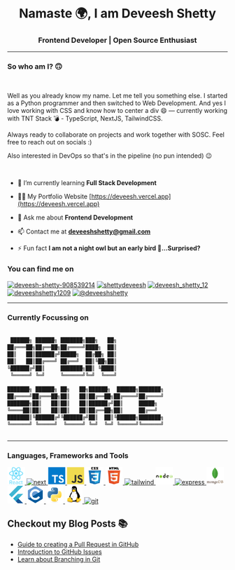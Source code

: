 <h1 align="center">Namaste 🌍, I am Deveesh Shetty</h1>
<h3 align="center">Frontend Developer | Open Source Enthusiast </h4>

---

### So who am I? 🙃

<br>

Well as you already know my name. Let me tell you something else. I started as a Python programmer and then switched to Web Development. And yes I love working with CSS and know how to center a div 😄 — currently working with TNT Stack 💣 - TypeScript, NextJS, TailwindCSS.

Always ready to collaborate on projects and work together with SOSC. Feel free to reach out on socials :)

Also interested in DevOps so that's in the pipeline (no pun intended) 😉

<br>

- 🚀 I’m currently learning **Full Stack Development**

- 👨‍💻 My Portfolio Website [https://deveesh.vercel.app](https://deveesh.vercel.app)

- 💬 Ask me about **Frontend Development**

- 📫 Contact me at **deveeshshetty@gmail.com**

- ⚡ Fun fact **I am not a night owl but an early bird 🐓...Surprised?**


<h3 align="left">You can find me on</h3>
<p align="left">
<a href="https://linkedin.com/in/deveesh-shetty-908539214" target="blank"><img align="center" src="https://raw.githubusercontent.com/rahuldkjain/github-profile-readme-generator/master/src/images/icons/Social/linked-in-alt.svg" alt="deveesh-shetty-908539214" height="30" width="40" /></a>
<a href="https://twitter.com/shettydeveesh" target="blank"><img align="center" src="https://raw.githubusercontent.com/rahuldkjain/github-profile-readme-generator/master/src/images/icons/Social/twitter.svg" alt="shettydeveesh" height="30" width="40" /></a>
<a href="https://codepen.io/deveesh_shetty_12" target="blank"><img align="center" src="https://raw.githubusercontent.com/rahuldkjain/github-profile-readme-generator/master/src/images/icons/Social/codepen.svg" alt="deveesh_shetty_12" height="30" width="40" /></a>
<a href="https://dev.to/devshetty" target="blank"><img align="center" src="https://raw.githubusercontent.com/rahuldkjain/github-profile-readme-generator/master/src/images/icons/Social/devto.svg" alt="deveeshshetty1209" height="30" width="40" /></a>
<a href="https://hashnode.com/@deveeshshetty" target="blank"><img align="center" src="https://raw.githubusercontent.com/rahuldkjain/github-profile-readme-generator/master/src/images/icons/Social/hashnode.svg" alt="@deveeshshetty" height="30" width="40" /></a>
</p>

---

### Currently Focussing on

```

 ██████╗ ██████╗ ███████╗███╗   ██╗
██╔═══██╗██╔══██╗██╔════╝████╗  ██║
██║   ██║██████╔╝█████╗  ██╔██╗ ██║
██║   ██║██╔═══╝ ██╔══╝  ██║╚██╗██║
╚██████╔╝██║     ███████╗██║ ╚████║
 ╚═════╝ ╚═╝     ╚══════╝╚═╝  ╚═══╝

███████╗ ██████╗ ██╗   ██╗██████╗  ██████╗███████╗
██╔════╝██╔═══██╗██║   ██║██╔══██╗██╔════╝██╔════╝
███████╗██║   ██║██║   ██║██████╔╝██║     █████╗
╚════██║██║   ██║██║   ██║██╔══██╗██║     ██╔══╝
███████║╚██████╔╝╚██████╔╝██║  ██║╚██████╗███████╗
╚══════╝ ╚═════╝  ╚═════╝ ╚═╝  ╚═╝ ╚═════╝╚══════╝


```

---

<h3 align="left">Languages, Frameworks and Tools</h3>
<p align="left"> 
<a href="https://reactjs.org/" target="_blank" rel="noreferrer"> <img src="https://raw.githubusercontent.com/devicons/devicon/master/icons/react/react-original-wordmark.svg" alt="react" width="40" height="40"/> </a> 
<a href="https://nextjs.org/" target="_blank" rel="noreferrer"> <img src="https://github.com/Deveesh-Shetty/Deveesh-Shetty/assets/89470104/b82016bd-1ac0-4c1b-a671-6e97d59354d3" alt="next" width="40" height="40"/> </a> 
<a href="https://www.typescriptlang.org/" target="_blank" rel="noreferrer"> <img src="https://raw.githubusercontent.com/devicons/devicon/master/icons/typescript/typescript-original.svg" alt="typescript" width="40" height="40"/> </a>
<a href="https://developer.mozilla.org/en-US/docs/Web/JavaScript" target="_blank" rel="noreferrer"> <img src="https://raw.githubusercontent.com/devicons/devicon/master/icons/javascript/javascript-original.svg" alt="javascript" width="40" height="40"/> </a> 
<a href="https://www.w3schools.com/css/" target="_blank" rel="noreferrer"> <img src="https://raw.githubusercontent.com/devicons/devicon/master/icons/css3/css3-original-wordmark.svg" alt="css3" width="40" height="40"/> </a> 
<a href="https://www.w3.org/html/" target="_blank" rel="noreferrer"> <img src="https://raw.githubusercontent.com/devicons/devicon/master/icons/html5/html5-original-wordmark.svg" alt="html5" width="40" height="40"/> </a> 
<a href="https://tailwindcss.com/" target="_blank" rel="noreferrer"> <img src="https://www.vectorlogo.zone/logos/tailwindcss/tailwindcss-icon.svg" alt="tailwind" width="40" height="40"/> </a> 
<a href="https://nodejs.org" target="_blank" rel="noreferrer"> <img src="https://raw.githubusercontent.com/devicons/devicon/master/icons/nodejs/nodejs-original-wordmark.svg" alt="nodejs" width="40" height="40"/> </a> 
<a href="https://expressjs.com" target="_blank" rel="noreferrer"> <img src="https://github.com/Deveesh-Shetty/Deveesh-Shetty/assets/89470104/68828f06-7ff6-467e-9887-9daaf171d38e" alt="express" width="40" height="40"/> </a> 
<a href="https://www.mongodb.com/" target="_blank" rel="noreferrer"> <img src="https://raw.githubusercontent.com/devicons/devicon/master/icons/mongodb/mongodb-original-wordmark.svg" alt="mongodb" width="40" height="40"/> </a> 
<a href="https://flutter.dev/" target="_blank" rel="noreferrer"> <img src="https://raw.githubusercontent.com/devicons/devicon/master/icons/flutter/flutter-original.svg" alt="flutter" width="40" height="40"/> </a> 
<a href="https://www.cprogramming.com/" target="_blank" rel="noreferrer"> <img src="https://raw.githubusercontent.com/devicons/devicon/master/icons/c/c-original.svg" alt="c" width="40" height="40"/> </a> 
<a href="https://www.python.org" target="_blank" rel="noreferrer"> <img src="https://raw.githubusercontent.com/devicons/devicon/master/icons/python/python-original.svg" alt="python" width="40" height="40"/> </a> 
<a href="https://www.linux.org/" target="_blank" rel="noreferrer"> <img src="https://raw.githubusercontent.com/devicons/devicon/master/icons/linux/linux-original.svg" alt="linux" width="40" height="40"/> </a> 
<a href="https://git-scm.com/" target="_blank" rel="noreferrer"> <img src="https://www.vectorlogo.zone/logos/git-scm/git-scm-icon.svg" alt="git" width="40" height="40"/> </a>
</p>

## Checkout my Blog Posts 📚

<!-- BLOG-POST-LIST:START -->
- [Guide to creating a Pull Request in GitHub](https://dev.to/devshetty/guide-to-creating-a-pull-request-in-github-2ef2)
- [Introduction to GitHub Issues](https://dev.to/devshetty/what-are-github-issues-4c3p)
- [Learn about Branching in Git](https://dev.to/devshetty/learn-about-branching-in-git-bm3)
<!-- BLOG-POST-LIST:END -->
